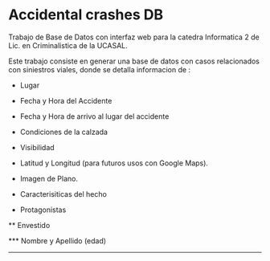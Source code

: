 # Accidental crashes DB

Trabajo de Base de Datos con interfaz web para la catedra Informatica 2 de Lic. en Criminalistica de la UCASAL.

Este trabajo consiste en generar una base de datos con casos relacionados con siniestros viales, donde se detalla informacion de :

* Lugar

* Fecha y Hora del Accidente

* Fecha y Hora de arrivo al lugar del accidente

* Condiciones de la calzada

* Visibilidad

* Latitud y Longitud (para futuros usos con Google Maps).

* Imagen de Plano.

* Caracterisiticas del hecho

* Protagonistas

** Envestido

*** Nombre y Apellido (edad)

*** 